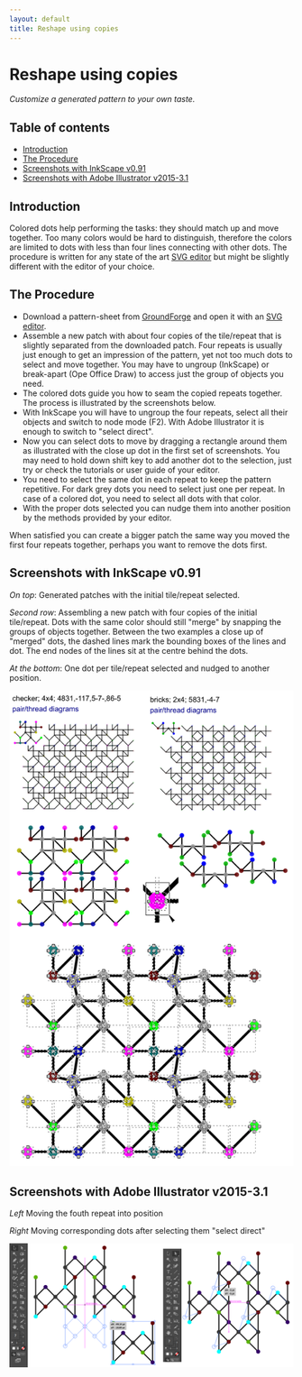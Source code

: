 ```yaml
---
layout: default
title: Reshape using copies
---
```


Reshape using copies
====================

_Customize a generated pattern to your own taste._

Table of contents
-----------------

* [Introduction](#introduction)
* [The Procedure](#the-procedure)
* [Screenshots with InkScape v0.91](#screenshots-with-inkscape-v091)
* [Screenshots with Adobe Illustrator v2015-3.1](#screenshots-with-adobe-illustrator-v2015-31)

Introduction
------------

Colored dots help performing the tasks: they should match up and move together. Too many colors would be hard to distinguish, therefore the colors are limited to dots with less than four lines connecting with other dots. The procedure is written for any state of the art [SVG editor] but might be slightly different with the editor of your choice.


The Procedure
-------------

* Download a pattern-sheet from [GroundForge] and open it with an [SVG editor].
* Assemble a new patch with about four copies of the tile/repeat that is slightly separated from the downloaded patch. Four repeats is usually just enough to get an impression of the pattern, yet not too much dots to select and move together. You may have to ungroup (InkScape) or break-apart (Ope Office Draw) to access just the group of objects you need.
* The colored dots guide you how to seam the copied repeats together. The process is illustrated by the screenshots below.
* With InkScape you will have to ungroup the four repeats, select all their objects and switch to node mode (F2). With Adobe Illustrator it is enough to switch to "select direct".
* Now you can select dots to move by dragging a rectangle around them as illustrated with the close up dot in the first set of screenshots. You may need to hold down shift key to add another dot to the selection, just try or check the tutorials or user guide of your editor.
* You need to select the same dot in each repeat to keep the pattern repetitive. For dark grey dots you need to select just one per repeat. In case of a colored dot, you need to select all dots with that color.
* With the proper dots selected you can nudge them into another position by the methods provided by your editor.

When satisfied you can create a bigger patch the same way you moved the first four repeats together, perhaps you want to remove the dots first.

[GroundForge]: /GroundForge/
[SVG editor]: https://en.wikipedia.org/wiki/Comparison_of_vector_graphics_editors#File_format_support
[logo]: /GroundForge/images/logo-medium.png

Screenshots with InkScape v0.91
-------------------------------

_On top_: Generated patches with the initial tile/repeat selected.

_Second row_: Assembling a new patch with four copies of the initial tile/repeat. Dots with the same color should still "merge" by snapping the groups of objects together. Between the two examples a close up of "merged" dots, the dashed lines mark the bounding boxes of the lines and dot. The end nodes of the lines sit at the centre behind the dots.

_At the bottom_: One dot per tile/repeat selected and nudged to another position.

![](images/reshape-using-copies.png)

Screenshots with Adobe Illustrator v2015-3.1
--------------------------------------------

_Left_ Moving the fouth repeat into position

_Right_ Moving corresponding dots after selecting them "select direct"

![](images/reshape-with-ai.png)